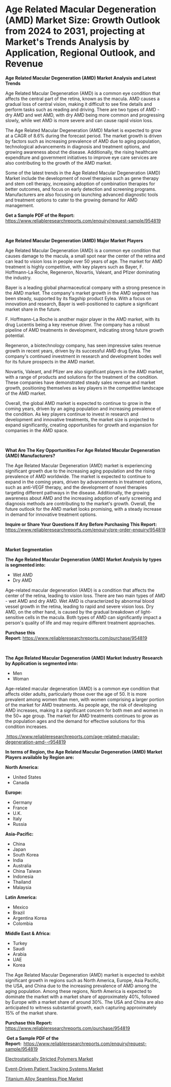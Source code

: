 <p><h1>Age Related Macular Degeneration (AMD) Market Size: Growth Outlook from 2024 to 2031, projecting at Market's Trends Analysis by Application, Regional Outlook, and Revenue</h1></p><p><strong>Age Related Macular Degeneration (AMD) Market Analysis and Latest Trends</strong></p>
<p><p>Age Related Macular Degeneration (AMD) is a common eye condition that affects the central part of the retina, known as the macula. AMD causes a gradual loss of central vision, making it difficult to see fine details and perform tasks such as reading and driving. There are two types of AMD - dry AMD and wet AMD, with dry AMD being more common and progressing slowly, while wet AMD is more severe and can cause rapid vision loss.</p><p>The Age Related Macular Degeneration (AMD) Market is expected to grow at a CAGR of 8.6% during the forecast period. The market growth is driven by factors such as increasing prevalence of AMD due to aging population, technological advancements in diagnosis and treatment options, and growing awareness about the disease. Additionally, the rising healthcare expenditure and government initiatives to improve eye care services are also contributing to the growth of the AMD market.</p><p>Some of the latest trends in the Age Related Macular Degeneration (AMD) Market include the development of novel therapies such as gene therapy and stem cell therapy, increasing adoption of combination therapies for better outcomes, and focus on early detection and screening programs. Manufacturers are also focusing on launching advanced diagnostic tools and treatment options to cater to the growing demand for AMD management.</p></p>
<p><strong>Get a Sample PDF of the Report:&nbsp;</strong> <a href="https://www.reliableresearchreports.com/enquiry/request-sample/954819">https://www.reliableresearchreports.com/enquiry/request-sample/954819</a></p>
<p>&nbsp;</p>
<p><strong>Age Related Macular Degeneration (AMD) Major Market Players</strong></p>
<p><p>Age Related Macular Degeneration (AMD) is a common eye condition that causes damage to the macula, a small spot near the center of the retina and can lead to vision loss in people over 50 years of age. The market for AMD treatment is highly competitive, with key players such as Bayer, F. Hoffmann-La Roche, Regeneron, Novartis, Valeant, and Pfizer dominating the industry.</p><p>Bayer is a leading global pharmaceutical company with a strong presence in the AMD market. The company's market growth in the AMD segment has been steady, supported by its flagship product Eylea. With a focus on innovation and research, Bayer is well-positioned to capture a significant market share in the future.</p><p>F. Hoffmann-La Roche is another major player in the AMD market, with its drug Lucentis being a key revenue driver. The company has a robust pipeline of AMD treatments in development, indicating strong future growth potential.</p><p>Regeneron, a biotechnology company, has seen impressive sales revenue growth in recent years, driven by its successful AMD drug Eylea. The company's continued investment in research and development bodes well for its future prospects in the AMD market.</p><p>Novartis, Valeant, and Pfizer are also significant players in the AMD market, with a range of products and solutions for the treatment of the condition. These companies have demonstrated steady sales revenue and market growth, positioning themselves as key players in the competitive landscape of the AMD market.</p><p>Overall, the global AMD market is expected to continue to grow in the coming years, driven by an aging population and increasing prevalence of the condition. As key players continue to invest in research and development and innovative treatments, the market size is projected to expand significantly, creating opportunities for growth and expansion for companies in the AMD space.</p></p>
<p>&nbsp;</p>
<p><strong>What Are The Key Opportunities For Age Related Macular Degeneration (AMD) Manufacturers?</strong></p>
<p><p>The Age Related Macular Degeneration (AMD) market is experiencing significant growth due to the increasing aging population and the rising prevalence of AMD worldwide. The market is expected to continue to expand in the coming years, driven by advancements in treatment options, such as anti-VEGF therapy, and the development of novel therapies targeting different pathways in the disease. Additionally, the growing awareness about AMD and the increasing adoption of early screening and diagnosis methods are contributing to the market's growth. Overall, the future outlook for the AMD market looks promising, with a steady increase in demand for innovative treatment options.</p></p>
<p><strong>Inquire or Share Your Questions If Any Before Purchasing This Report:</strong> <a href="https://www.reliableresearchreports.com/enquiry/pre-order-enquiry/954819">https://www.reliableresearchreports.com/enquiry/pre-order-enquiry/954819</a></p>
<p>&nbsp;</p>
<p><strong>Market Segmentation</strong></p>
<p><strong>The Age Related Macular Degeneration (AMD) Market Analysis by types is segmented into:</strong></p>
<p><ul><li>Wet AMD</li><li>Dry AMD</li></ul></p>
<p><p>Age-related macular degeneration (AMD) is a condition that affects the center of the retina, leading to vision loss. There are two main types of AMD - wet AMD and dry AMD. Wet AMD is characterized by abnormal blood vessel growth in the retina, leading to rapid and severe vision loss. Dry AMD, on the other hand, is caused by the gradual breakdown of light-sensitive cells in the macula. Both types of AMD can significantly impact a person's quality of life and may require different treatment approaches.</p></p>
<p><strong>Purchase this Report:&nbsp;</strong><a href="https://www.reliableresearchreports.com/purchase/954819">https://www.reliableresearchreports.com/purchase/954819</a></p>
<p>&nbsp;</p>
<p><strong>The Age Related Macular Degeneration (AMD) Market Industry Research by Application is segmented into:</strong></p>
<p><ul><li>Men</li><li>Woman</li></ul></p>
<p><p>Age-related macular degeneration (AMD) is a common eye condition that affects older adults, particularly those over the age of 50. It is more prevalent among women than men, with women comprising a larger portion of the market for AMD treatments. As people age, the risk of developing AMD increases, making it a significant concern for both men and women in the 50+ age group. The market for AMD treatments continues to grow as the population ages and the demand for effective solutions for this condition increases.</p></p>
<p><a href="https://www.reliableresearchreports.com/age-related-macular-degeneration-amd--r954819">&nbsp;https://www.reliableresearchreports.com/age-related-macular-degeneration-amd--r954819</a></p>
<p><strong>In terms of Region, the Age Related Macular Degeneration (AMD) Market Players available by Region are:</strong></p>
<p>
    <p> <strong> North America: </strong>
        <ul>
            <li>United States</li>
            <li>Canada</li>
        </ul>
        </p> 
    <p> <strong> Europe: </strong>
        <ul>
            <li>Germany</li>
            <li>France</li>
            <li>U.K.</li>
            <li>Italy</li>
            <li>Russia</li>
        </ul>
        </p> 
    <p> <strong> Asia-Pacific: </strong>
        <ul>
            <li>China</li>
            <li>Japan</li>
            <li>South Korea</li>
            <li>India</li>
            <li>Australia</li>
            <li>China Taiwan</li>
            <li>Indonesia</li>
            <li>Thailand</li>
            <li>Malaysia</li>
        </ul>
        </p> 
    <p> <strong> Latin America: </strong>
        <ul>
            <li>Mexico</li>
            <li>Brazil</li>
            <li>Argentina Korea</li>
            <li>Colombia</li>
        </ul>
        </p> 
    <p> <strong> Middle East & Africa: </strong>
        <ul>
            <li>Turkey</li>
            <li>Saudi</li>
            <li>Arabia</li>
            <li>UAE</li>
            <li>Korea</li>
        </ul>
    </p>
    </p>
<p><p>The Age Related Macular Degeneration (AMD) market is expected to exhibit significant growth in regions such as North America, Europe, Asia Pacific, the USA, and China due to the increasing prevalence of AMD among the aging population. Among these regions, North America is expected to dominate the market with a market share of approximately 40%, followed by Europe with a market share of around 30%. The USA and China are also anticipated to witness substantial growth, each capturing approximately 15% of the market share.</p></p>
<p><strong>Purchase this Report: </strong><a href="https://www.reliableresearchreports.com/purchase/954819">https://www.reliableresearchreports.com/purchase/954819</a></p>
<p>&nbsp;<strong>Get a Sample PDF of the Report:&nbsp;&nbsp;</strong><a href="https://www.reliableresearchreports.com/enquiry/request-sample/954819">https://www.reliableresearchreports.com/enquiry/request-sample/954819</a></p>
<p><strong></strong></p>
<p><p><a href="https://issuu.com/reportprime-2/docs/electrostatically-stricted-polymers-market-size-20">Electrostatically Stricted Polymers Market</a></p><p><a href="https://github.com/cameroneffertz/Market-Research-Report-List-1/blob/main/event-driven-patient-tracking-systems-market.md">Event-Driven Patient Tracking Systems Market</a></p><p><a href="https://issuu.com/reportprime-2/docs/titanium-alloy-seamless-pipe-market-size-2030.pptx">Titanium Alloy Seamless Pipe Market</a></p></p>